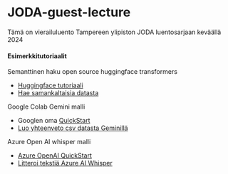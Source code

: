 # JODA-guest-lecture
Tämä on vierailuluento Tampereen ylipiston JODA luentosarjaan keväällä 2024

#### Esimerkkitutoriaalit
Semanttinen haku open source huggingface transformers
  * [Huggingface tutoriaali](https://huggingface.co/spaces/sentence-transformers/embeddings-semantic-search)
  * [Hae samankaltaisia datasta](https://github.com/eikku/JODA-guest-lecture/blob/main/samankaltaisuus_haku.ipynb)

Google Colab Gemini malli 
  * Googlen oma [QuickStart](https://colab.research.google.com/github/google/generative-ai-docs/blob/main/site/en/tutorials/python_quickstart.ipyn)
  * [Luo yhteenveto csv datasta Geminillä](https://github.com/eikku/JODA-guest-lecture/blob/main/yhteenveto_gemini.ipynb)

Azure Open AI whisper malli
  * [Azure OpenAI QuickStart](https://learn.microsoft.com/en-us/azure/ai-services/openai/whisper-quickstart?tabs=command-line%2Cpython-new&pivots=programming-language-python)
  * [Litteroi tekstiä Azure AI Whisper](https://github.com/eikku/JODA-guest-lecture/blob/main/azure_whisper.ipynb) 

